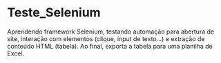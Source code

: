 # Teste_Selenium
Aprendendo framework Selenium, testando automação para abertura de site, interação com elementos (clique, input de texto...) e extração de conteúdo HTML (tabela). Ao final, exporta a tabela para uma planilha de Excel.
